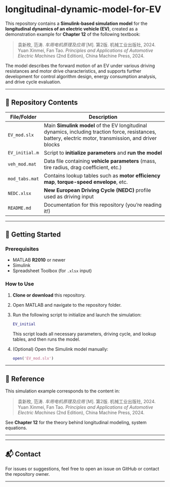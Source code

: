 # longitudinal-dynamic-model-for-EV
This repository contains a **Simulink-based simulation model** for the **longitudinal dynamics of an electric vehicle (EV)**, created as a demonstration example for **Chapter 12** of the following textbook:

> 袁新枚, 范涛. *车用电机原理及应用* [M]. 第2版. 机械工业出版社, 2024.  
> Yuan Xinmei, Fan Tao. *Principles and Applications of Automotive Electric Machines* (2nd Edition), China Machine Press, 2024.

The model describes the forward motion of an EV under various driving resistances and motor drive characteristics, and supports further development for control algorithm design, energy consumption analysis, and drive cycle evaluation.

---

## 📂 Repository Contents

| File/Folder         | Description |
|---------------------|-------------|
| `EV_mod.slx`        | Main **Simulink model** of the EV longitudinal dynamics, including traction force, resistances, battery, electric motor, transmission, and driver blocks |
| `EV_initial.m`      | Script to **initialize parameters** and **run the model** |
| `veh_mod.mat`       | Data file containing **vehicle parameters** (mass, tire radius, drag coefficient, etc.) |
| `mod_tabs.mat`      | Contains lookup tables such as **motor efficiency map**, **torque-speed envelope**, etc. |
| `NEDC.xlsx`         | **New European Driving Cycle (NEDC)** profile used as driving input |
| `README.md`         | Documentation for this repository (you’re reading it!) |

---

## 🚀 Getting Started

### Prerequisites

- MATLAB **R2010** or newer  
- Simulink  
- Spreadsheet Toolbox (for `.xlsx` input)

### How to Use

1. **Clone or download** this repository.
2. Open MATLAB and navigate to the repository folder.
3. Run the following script to initialize and launch the simulation:
   ```matlab
   EV_initial
   ```
   This script loads all necessary parameters, driving cycle, and lookup tables, and then runs the model.

4. (Optional) Open the Simulink model manually:
   ```matlab
   open('EV_mod.slx')
   ```

---


## 📘 Reference

This simulation example corresponds to the content in:

> 袁新枚, 范涛. *车用电机原理及应用* [M]. 第2版. 机械工业出版社, 2024.  
> Yuan Xinmei, Fan Tao. *Principles and Applications of Automotive Electric Machines* (2nd Edition), China Machine Press, 2024.

See **Chapter 12** for the theory behind longitudinal modeling, system equations.

---

---

## 📬 Contact

For issues or suggestions, feel free to open an issue on GitHub or contact the repository owner.

---
